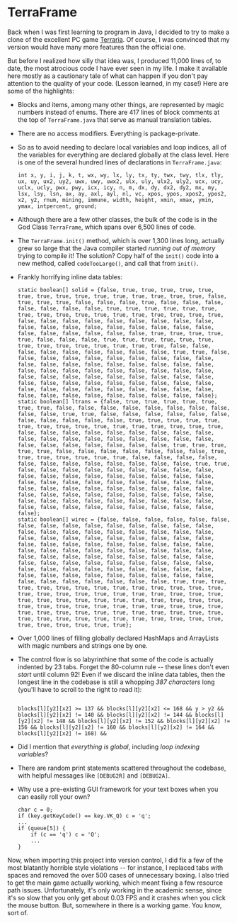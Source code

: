 # TerraFrame

Back when I was first learning to program in Java, I decided to try to
make a clone of the excellent PC game [Terraria]. Of course, I was
convinced that my version would have many more features than the
official one.

But before I realized how silly that idea was, I produced 11,000 lines
of, to date, the most atrocious code I have ever seen in my life. I
make it available here mostly as a cautionary tale of what can happen
if you don't pay attention to the quality of your code. (Lesson
learned, in my case!) Here are some of the highlights:

* Blocks and items, among many other things, are represented by magic
  numbers instead of enums. There are 417 lines of block comments at
  the top of `TerraFrame.java` that serve as manual translation
  tables.
* There are no access modifiers. Everything is package-private.
* So as to avoid needing to declare local variables and loop indices,
  all of the variables for everything are declared globally at the
  class level. Here is one of the several hundred lines of
  declarations in `TerraFrame.java`:

    ```
    int x, y, i, j, k, t, wx, wy, lx, ly, tx, ty, twx, twy, tlx, tly, ux, uy, ux2, uy2, uwx, uwy, uwx2, ulx, uly, ulx2, uly2, ucx, ucy, uclx, ucly, pwx, pwy, icx, icy, n, m, dx, dy, dx2, dy2, mx, my, lsx, lsy, lsn, ax, ay, axl, ayl, nl, vc, xpos, ypos, xpos2, ypos2, x2, y2, rnum, mining, immune, width, height, xmin, xmax, ymin, ymax, intpercent, ground;
    ```

* Although there are a few other classes, the bulk of the code is in
  the God Class `TerraFrame`, which spans over 6,500 lines of code.

* The `TerraFrame.init()` method, which is over 1,300 lines long,
  actually grew so large that the Java compiler started *running out
  of memory* trying to compile it! The solution? Copy half of the
  `init()` code into a new method, called `codeTooLarge()`, and call
  that from `init()`.

* Frankly horrifying inline data tables:

    ```
    static boolean[] solid = {false, true, true, true, true, true, true, true, true, true, true, true, true, true, true, true, false, true, true, true, false, false, false, true, false, false, false, false, false, false, false, true, true, true, true, true, true, true, true, true, true, true, true, true, true, true, true, true, false, false, false, false, false, false, false, false, false, false, false, false, false, false, false, false, false, false, false, false, false, false, false, false, true, true, true, true, true, false, false, false, true, true, true, true, true, true, true, true, true, true, true, true, true, true, false, false, false, false, false, false, false, false, false, true, true, false, false, false, false, false, false, false, false, false, false, false, false, false, false, false, false, false, false, false, false, false, false, false, false, false, false, false, false, false, false, false, false, false, false, false, false, false, false, false, false, false, false, false, false, false, false, false, false, false, false, false, false, false, false, false, false, false, false, false, false, false, false, false, false};
    static boolean[] ltrans = {false, true, true, true, true, true, true, true, false, false, false, false, false, false, false, false, false, false, true, true, false, false, false, false, false, false, false, false, false, false, false, true, true, true, true, true, true, true, true, true, true, true, true, true, true, true, true, false, false, false, false, false, false, false, false, false, false, false, false, false, false, false, false, false, false, false, false, false, false, false, false, false, true, true, true, true, true, false, false, false, false, false, false, false, true, true, true, true, true, true, true, false, false, false, false, false, false, false, false, false, false, false, false, true, true, false, false, false, false, false, false, false, false, false, false, false, false, false, false, false, false, false, false, false, false, false, false, false, false, false, false, false, false, false, false, false, false, false, false, false, false, false, false, false, false, false, false, false, false, false, false, false, false, false, false, false, false, false, false, false, false, false, false, false, false, false, false, false, false};
    static boolean[] wirec = {false, false, false, false, false, false, false, false, false, false, false, false, false, false, false, false, false, false, false, false, false, false, false, false, false, false, false, false, false, false, false, false, false, false, false, false, false, false, false, false, false, false, false, false, false, false, false, false, false, false, false, false, false, false, false, false, false, false, false, false, false, false, false, false, false, false, false, false, false, false, false, false, false, false, false, false, false, false, false, false, false, false, false, false, false, false, false, false, false, false, false, false, false, false, true, true, true, true, true, true, true, true, true, true, true, true, true, true, true, true, true, true, true, true, true, true, true, true, true, true, true, true, true, true, true, true, true, true, true, true, true, true, true, true, true, true, true, true, true, true, true, true, true, true, true, true, true, true, true, true, true, true, true, true, true, true, true, true, true, true, true, true, true, true, true, true, true, true, true};
    ```

* Over 1,000 lines of filling globally declared HashMaps and
  ArrayLists with magic numbers and strings one by one.

* The control flow is so labyrinthine that some of the code is
  actually indented by 23 tabs. Forget the 80-column rule -- these
  lines don't even *start* until column 92! Even if we discard the inline
  data tables, then the longest line in the codebase is still a
  whopping *387 characters* long (you'll have to scroll to the right
  to read it):

    ```
                                                                                                     blocks[l][y2][x2] >= 137 && blocks[l][y2][x2] <= 168 && y > y2 && blocks[l][y2][x2] != 140 && blocks[l][y2][x2] != 144 && blocks[l][y2][x2] != 148 && blocks[l][y2][x2] != 152 && blocks[l][y2][x2] != 156 && blocks[l][y2][x2] != 160 && blocks[l][y2][x2] != 164 && blocks[l][y2][x2] != 168) &&
    ```

* Did I mention that *everything is global*, including *loop indexing
  variables*?

* There are random print statements scattered throughout the codebase,
  with helpful messages like `[DEBUG2R]` and `[DEBUG2A]`.

* Why use a pre-existing GUI framework for your text boxes when you
  can easily roll your own?

    ```
    char c = 0;
    if (key.getKeyCode() == key.VK_Q) c = 'q';
    ...
    if (queue[5]) {
        if (c == 'q') c = 'Q';
        ...
    }
    ```

Now, when importing this project into version control, I did fix a few
of the most blatantly horrible style violations -- for instance, I
replaced tabs with spaces and removed the over 500 cases of
unnecessary boxing. I also tried to get the main game actually
working, which meant fixing a few resource path issues. Unfortunately,
it's only working in the academic sense, since it's so slow that you
only get about 0.03 FPS and it crashes when you click the mouse
button. But, somewhere in there is a working game. You know, sort of.

[terraria]: https://terraria.org/
